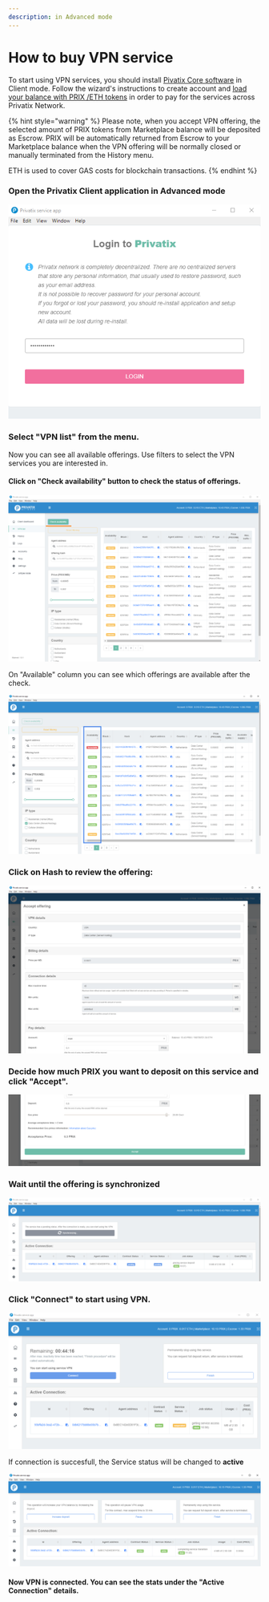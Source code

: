 ```yaml
---
description: in Advanced mode
---
```


# How to buy VPN service

To start using VPN services, you should install [Pivatix Core software](https://privatix.io/#download) in Client mode. Follow the wizard's instructions to create account and [load your balance with PRIX /ETH tokens](https://docs.privatix.network/knowledge-base/how-to-get-prix) in order to pay for the services across Privatix Network.

{% hint style="warning" %}
Please note, when you accept VPN offering, the selected amount of PRIX tokens from Marketplace balance will be deposited as Escrow. PRIX will be automatically returned from Escrow to your Marketplace balance when the VPN offering will be normally closed or manually terminated from the History menu. 

ETH is used to cover GAS costs for blockchain transactions.
{% endhint %}

### Open the Privatix Client application in Advanced mode

![Login to Privatix](../.gitbook/assets/42xgklr-1.png)

### Select "VPN list" from the menu. 

Now you can see all available offerings. Use filters to select the VPN services you are interested in.

#### Click on "Check availability" button to check the status of offerings. 

![](../.gitbook/assets/42xi6jb-1.png)

On "Available" column you can see which offerings are available after the check.

![](../.gitbook/assets/42xjfau-1.png)

### Click on Hash to review the offering:

![](../.gitbook/assets/42xkyir-1.png)

### Decide how much PRIX you want to deposit on this service and click "Accept".

![](../.gitbook/assets/42xljyz-1.png)

### Wait until the offering is synchronized

![](../.gitbook/assets/42xmjnj-1.png)

### Click "Connect" to start using VPN. 

![](../.gitbook/assets/42xmyxg-1.png)

If connection is succesfull, the Service status will be changed to **active**

![](../.gitbook/assets/42xqt5n-1.png)

#### Now VPN is connected. You can see the stats under the "Active Connection" details.











